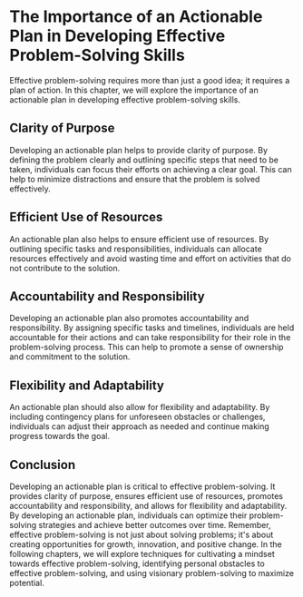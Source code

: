 # The Importance of an Actionable Plan in Developing Effective Problem-Solving Skills

Effective problem-solving requires more than just a good idea; it requires a plan of action. In this chapter, we will explore the importance of an actionable plan in developing effective problem-solving skills.

Clarity of Purpose
------------------

Developing an actionable plan helps to provide clarity of purpose. By defining the problem clearly and outlining specific steps that need to be taken, individuals can focus their efforts on achieving a clear goal. This can help to minimize distractions and ensure that the problem is solved effectively.

Efficient Use of Resources
--------------------------

An actionable plan also helps to ensure efficient use of resources. By outlining specific tasks and responsibilities, individuals can allocate resources effectively and avoid wasting time and effort on activities that do not contribute to the solution.

Accountability and Responsibility
---------------------------------

Developing an actionable plan also promotes accountability and responsibility. By assigning specific tasks and timelines, individuals are held accountable for their actions and can take responsibility for their role in the problem-solving process. This can help to promote a sense of ownership and commitment to the solution.

Flexibility and Adaptability
----------------------------

An actionable plan should also allow for flexibility and adaptability. By including contingency plans for unforeseen obstacles or challenges, individuals can adjust their approach as needed and continue making progress towards the goal.

Conclusion
----------

Developing an actionable plan is critical to effective problem-solving. It provides clarity of purpose, ensures efficient use of resources, promotes accountability and responsibility, and allows for flexibility and adaptability. By developing an actionable plan, individuals can optimize their problem-solving strategies and achieve better outcomes over time. Remember, effective problem-solving is not just about solving problems; it's about creating opportunities for growth, innovation, and positive change. In the following chapters, we will explore techniques for cultivating a mindset towards effective problem-solving, identifying personal obstacles to effective problem-solving, and using visionary problem-solving to maximize potential.


